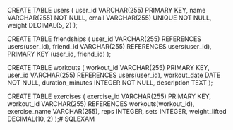 CREATE TABLE users (
    user_id VARCHAR(255) PRIMARY KEY,
    name VARCHAR(255) NOT NULL,
    email VARCHAR(255) UNIQUE NOT NULL,
    weight DECIMAL(5, 2)
);

CREATE TABLE friendships (
    user_id VARCHAR(255) REFERENCES users(user_id),
    friend_id VARCHAR(255) REFERENCES users(user_id),
    PRIMARY KEY (user_id, friend_id)
);

CREATE TABLE workouts (
    workout_id VARCHAR(255) PRIMARY KEY,
    user_id VARCHAR(255) REFERENCES users(user_id),
    workout_date DATE NOT NULL,
    duration_minutes INTEGER NOT NULL,
    description TEXT
);

CREATE TABLE exercises (
    exercise_id VARCHAR(255) PRIMARY KEY,
    workout_id VARCHAR(255) REFERENCES workouts(workout_id),
    exercise_name VARCHAR(255),
    reps INTEGER,
    sets INTEGER,
    weight_lifted DECIMAL(10, 2)
);# SQLEXAM
